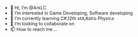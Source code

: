 - 👋 Hi, I’m @ArkLC
- 👀 I’m interested in Game Developing, Software developing
- 🌱 I’m currently learning C#,12th std,Astro Physics
- 💞️ I’m looking to collaborate on 
- 📫 How to reach me ...

<!---
ArkLC/ArkLC is a ✨ special ✨ repository because its `README.md` (this file) appears on your GitHub profile.
You can click the Preview link to take a look at your changes.
--->

